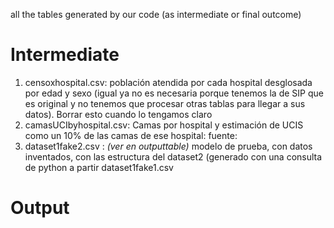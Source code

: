 all the tables generated by our code (as intermediate or final outcome)

# Intermediate
1. censoxhospital.csv: población atendida por cada hospital desglosada por edad y sexo (igual ya no es necesaria porque tenemos la de SIP que es original y no tenemos que procesar otras tablas para llegar a sus datos). Borrar esto cuando lo tengamos claro
2. camasUCIbyhospital.csv: Camas por hospital y estimación de UCIS como un 10% de las camas de ese hospital: fuente: 
3. dataset1fake2.csv : *(ver en outputtable)* modelo de prueba, con datos inventados, con las estructura del dataset2 (generado con una consulta de python a partir dataset1fake1.csv


# Output
